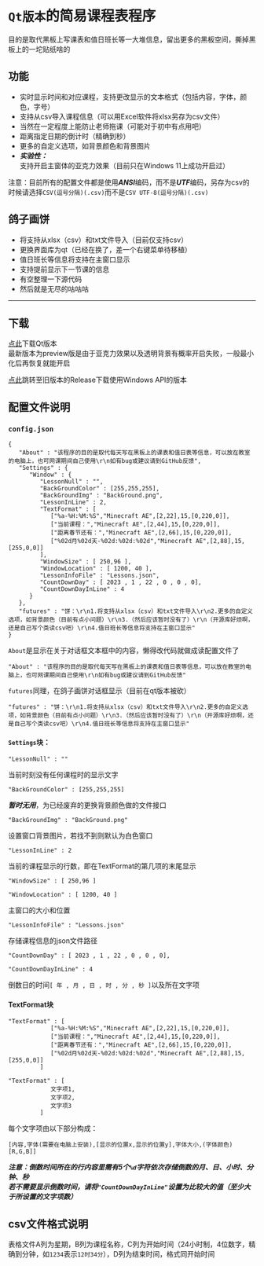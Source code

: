 # `Qt版本`的简易课程表程序

目的是取代黑板上写课表和值日班长等一大堆信息，留出更多的黑板空间，撕掉黑板上的一坨贴纸啥的

## 功能

- 实时显示时间和对应课程，支持更改显示的文本格式（包括内容，字体，颜色，字号）
- 支持从csv导入课程信息（可以用Excel软件将xlsx另存为csv文件）
- 当然在一定程度上能防止老师拖课（可能对于初中有点用吧）
- 距离指定日期的倒计时（精确到秒）
- 更多的自定义选项，如背景颜色和背景图片
-  ***实验性：*** 支持开启主窗体的亚克力效果（目前只在Windows 11上成功开启过）

注意：目前所有的配置文件都是使用***ANSI***编码，而不是***UTF***编码，另存为csv的时候请选择`CSV(逗号分隔)(.csv)`而不是`CSV UTF-8(逗号分隔)(.csv)`

## 鸽子画饼

- 将支持从xlsx（csv）和txt文件导入（目前仅支持csv）
- 更换界面库为qt（已经在换了，差一个右键菜单待移植）
- 值日班长等信息将支持在主窗口显示
- 支持提前显示下一节课的信息
- 有空整理一下源代码
- 然后就是无尽的咕咕咕

-----

## 下载

[点此](https://github.com/SHM-white/TimeTable-Qt/releases)下载Qt版本<br>
最新版本为preview版是由于亚克力效果以及透明背景有概率开启失败，一般最小化后再恢复就能开启

[点此](https://github.com/SHM-white/TimeTable/releases)跳转至旧版本的Release下载使用Windows API的版本

## 配置文件说明

### `config.json`

```
{
   "About" : "该程序的目的是取代每天写在黑板上的课表和值日表等信息，可以放在教室的电脑上，也可网课期间自己使用\r\n如有bug或建议请到GitHub反馈",
   "Settings" : {
      "Window" : {
         "LessonNull" : "",
         "BackGroundColor" : [255,255,255],
         "BackGroundImg" : "BackGround.png",
         "LessonInLine" : 2,
         "TextFormat" : [ 
            ["%a-%H:%M:%S","Minecraft AE",[2,22],15,[0,220,0]],
            ["当前课程：","Minecraft AE",[2,44],15,[0,220,0]],
            ["距离春节还有：","Minecraft AE",[2,66],15,[0,220,0]],
            ["%02d月%02d天-%02d:%02d:%02d","Minecraft AE",[2,88],15,[255,0,0]]
         ],
         "WindowSize" : [ 250,96 ],
         "WindowLocation" : [ 1200, 40 ],
         "LessonInfoFile" : "Lessons.json",
         "CountDownDay" : [ 2023 , 1 , 22 , 0 , 0 , 0],
         "CountDownDayInLine" : 4
      }
   },
   "futures" : "饼：\r\n1.将支持从xlsx（csv）和txt文件导入\r\n2.更多的自定义选项，如背景颜色（目前有点小问题）\r\n3.（然后应该暂时没有了）\r\n（开源库好烦啊，还是自己写个类读csv吧）\r\n4.值日班长等信息将支持在主窗口显示"
}
```

`About`是显示在关于对话框文本框中的内容，懒得改代码就做成读配置文件了

```
"About" : "该程序的目的是取代每天写在黑板上的课表和值日表等信息，可以放在教室的电脑上，也可网课期间自己使用\r\n如有bug或建议请到GitHub反馈"
```

`futures`同理，在鸽子画饼对话框显示（目前在qt版本被砍）
```
"futures" : "饼：\r\n1.将支持从xlsx（csv）和txt文件导入\r\n2.更多的自定义选项，如背景颜色（目前有点小问题）\r\n3.（然后应该暂时没有了）\r\n（开源库好烦啊，还是自己写个类读csv吧）\r\n4.值日班长等信息将支持在主窗口显示"
```

#### `Settings`块：

```
"LessonNull" : ""
```
当前时刻没有任何课程时的显示文字

```
"BackGroundColor" : [255,255,255]
```
***暂时无用***，为已经废弃的更换背景颜色做的文件接口

```
"BackGroundImg" : "BackGround.png"
```
设置窗口背景图片，若找不到则默认为白色窗口

```
"LessonInLine" : 2
```
当前的课程显示的行数，即在TextFormat的第几项的末尾显示

```
"WindowSize" : [ 250,96 ]
```
```
"WindowLocation" : [ 1200, 40 ]
```
主窗口的大小和位置

```
"LessonInfoFile" : "Lessons.json"
```
存储课程信息的json文件路径

```
"CountDownDay" : [ 2023 , 1 , 22 , 0 , 0 , 0],
```
```
"CountDownDayInLine" : 4
```
倒数日的时间`[ 年 , 月 , 日 , 时 , 分 , 秒 ]`以及所在文字项

#### TextFormat块

```
"TextFormat" : [ 
            ["%a-%H:%M:%S","Minecraft AE",[2,22],15,[0,220,0]],
            ["当前课程：","Minecraft AE",[2,44],15,[0,220,0]],
            ["距离春节还有：","Minecraft AE",[2,66],15,[0,220,0]],
            ["%02d月%02d天-%02d:%02d:%02d","Minecraft AE",[2,88],15,[255,0,0]]
         ]
```
```
"TextFormat" : [ 
            文字项1,
            文字项2,
            文字项3
         ]
```
每个文字项由以下部分构成：

`[内容,字体(需要在电脑上安装),[显示的位置x,显示的位置y],字体大小,(字体颜色)[R,G,B]]`

***注意：倒数时间所在的行内容里需有5个`%d`字符依次存储倒数的月、日、小时、分钟、秒***<br>
***若不需要显示倒数时间，请将`"CountDownDayInLine"`设置为比较大的值（至少大于所设置的文字项数）***

## csv文件格式说明

表格文件A列为星期，B列为课程名称，C列为开始时间（24小时制，4位数字，精确到分钟，如`1234`表示`12时34分`），D列为结束时间，格式同开始时间
